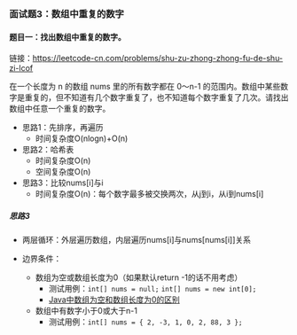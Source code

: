 ### 面试题3：数组中重复的数字

#### 题目一：找出数组中重复的数字。

链接：https://leetcode-cn.com/problems/shu-zu-zhong-zhong-fu-de-shu-zi-lcof

在一个长度为 n 的数组 nums 里的所有数字都在 0～n-1 的范围内。数组中某些数字是重复的，但不知道有几个数字重复了，也不知道每个数字重复了几次。请找出数组中任意一个重复的数字。

- 思路1：先排序，再遍历
  - 时间复杂度O(nlogn)+O(n)
- 思路2：哈希表
  - 时间复杂度O(n)
  - 空间复杂度O(n)
- 思路3：比较nums[i]与i
  - 时间复杂度O(n)：每个数字最多被交换两次，从j到i，从i到nums[i]

##### 思路3

- 两层循环：外层遍历数组，内层遍历nums[i]与nums[nums[i]]关系

- 边界条件：
  - 数组为空或数组长度为0（如果默认return -1的话不用考虑）
    - 测试用例：`int[] nums = null;` `int[] nums = new int[0];`
    - [Java中数组为空和数组长度为0的区别](https://blog.csdn.net/u012156116/article/details/79690277)
  - 数组中有数字小于0或大于n-1
    - 测试用例：`int[] nums = { 2, -3, 1, 0, 2, 88, 3 };`
